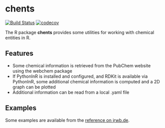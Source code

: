 # chents

[![Build Status](https://travis-ci.com/jranke/chents.svg?branch=main)](https://travis-ci.com/jranke/chents)
[![codecov](https://codecov.io/github/jranke/chents/branch/main/graphs/badge.svg)](https://codecov.io/github/jranke/chents) 

The R package **chents** provides some utilities for working with chemical 
entities in R.

## Features

- Some chemical information is retrieved from the PubChem website using the webchem 
package
- If PythonInR is installed and configured, and RDKit is available via
PythonInR, some additional chemical information is computed and a 2D graph can
be plotted
- Additional information can be read from a local .yaml file

## Examples

Some examples are available from the 
[reference on jrwb.de](http://pkgdown.jrwb.de/chents/reference).

